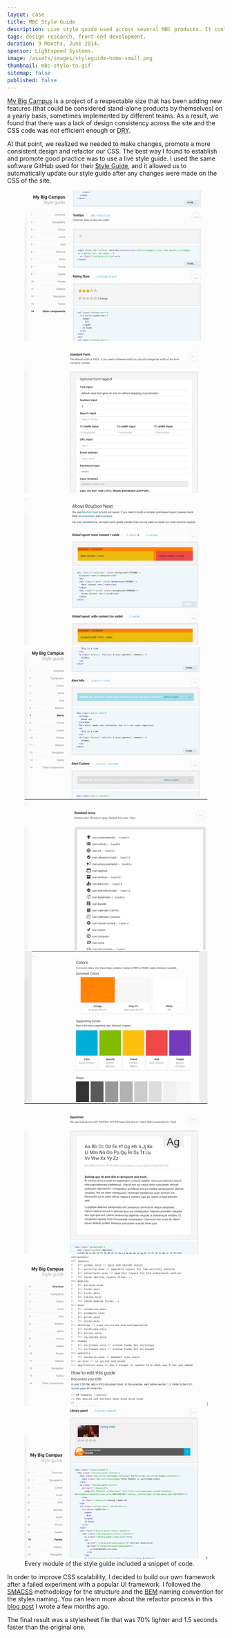 ```yaml
---
layout: case
title: MBC Style Guide
description: Live style guide used across several MBC products. It contains visual examples, explanations of use and snippets of code.
tags: design research, front-end development.
duration: 9 Months, June 2014.
sponsor: Lightspeed Systems.
image: /assets/images/styleguide-home-small.png
thumbnail: mbc-style-tn.gif
sitemap: false
published: false
---
```


<p><a href="http://www.mybigcampus.com">My Big Campus</a> is a project of a respectable size that has been adding new features (that could be considered stand-alone products by themselves) on a yearly basis, sometimes implemented by different teams. As a result, we found that there was a lack of design consistency across the site and the <span class="caps">CSS</span> code was not efficient enough or <acronym title="Don't Repeaty Yourself"><span class="caps">DRY</span></acronym>.</p>
<p>At that point, we realized we needed to make changes, promote a more consistent design and refactor our <span class="caps">CSS</span>. The best way I found to establish and promote good practice was to use a live style guide. I used the same software GitHub used for their <a href="https://github.com/styleguide/css">Style Guide</a>, and it allowed us to automatically update our style guide after any changes were made on the <span class="caps">CSS</span> of the site.</p>

<figure>
  <div class="carousel" data-flickity='{ "imagesLoaded": true, "percentPosition": false }'>
    <img src="/assets/images/mbc_styleguide9.png" alt="mbc style guide">
    <img src="/assets/images/mbc_styleguide2.png" alt="mbc style guide">
    <img src="/assets/images/mbc_styleguide3.png" alt="mbc style guide">
    <img src="/assets/images/mbc_styleguide4.png" alt="mbc style guide">
    <img src="/assets/images/mbc_styleguide5.png" alt="mbc style guide">
    <img src="/assets/images/mbc_styleguide6.png" alt="mbc style guide">
    <img src="/assets/images/mbc_styleguide7.png" alt="mbc style guide">
    <img src="/assets/images/mbc_styleguide8.png" alt="mbc style guide">
    <img src="/assets/images/mbc_styleguide1.png" alt="mbc style guide">
  </div>
  <figcaption>Every module of the style guide included a snippet of code.</figcaption>
</figure>

<p>In order to improve <span class="caps">CSS</span> scalability, I decided to build our own framework after a failed experiment with a popular UI framework. I followed the <a href="https://smacss.com/"><span class="caps">SMACSS</span></a> methodology for the structure and the <a href="https://en.bem.info/"><span class="caps">BEM</span></a> naming convention for the styles naming. You can learn more about the refactor process in this <a href="/blog/2014-08-03-i-refactored-css-for-9-months-and-i-survived/">blog post</a> I wrote a few months ago.</p>
<p>The final result was a stylesheet file that was 70% lighter and 1.5 seconds faster than the original one.</p>

<script src="/assets/js/flickity.js"></script>
